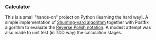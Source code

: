 ### Calculator
This is a small "hands-on" project on Python (learning the hard way). A simple implementation of [Shunting-yard algorithm](https://en.wikipedia.org/wiki/Shunting-yard_algorithm) together with Postfix algorithm to evaluate the [Reverse Polish notation](https://en.wikipedia.org/wiki/Reverse_Polish_notation).
A modest attempt was also made to unit test (in TDD way) the calculation stages.